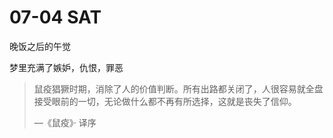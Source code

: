 # 07-04 SAT

晚饭之后的午觉

梦里充满了嫉妒，仇恨，罪恶



> 鼠疫猖獗时期，消除了人的价值判断。所有出路都关闭了，人很容易就全盘接受眼前的一切，无论做什么都不再有所选择，这就是丧失了信仰。
>
> ––《鼠疫》· 译序

